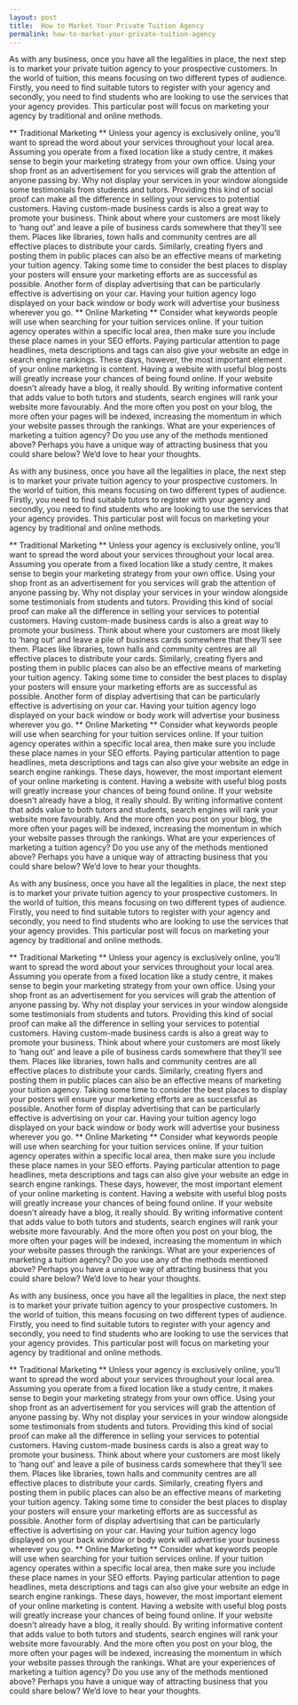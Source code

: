 ```yaml
---
layout: post
title:  How to Market Your Private Tuition Agency
permalink: how-to-market-your-private-tuition-agency
---
```

As with any business, once you have all the legalities in place, the next step
is to market your private tuition agency to your prospective customers. In the
world of tuition, this means focusing on two different types of audience.
Firstly, you need to find suitable tutors to register with your agency and
secondly, you need to find students who are looking to use the services that
your agency provides. This particular post will focus on marketing your agency
by traditional and online methods.

** Traditional Marketing ** Unless your agency is exclusively online, you’ll want to spread the word about your services throughout your local area. Assuming you operate from a fixed location like a study centre, it makes sense to begin your marketing strategy from your own office. Using your shop front as an advertisement for you services will grab the attention of anyone passing by. Why not display your services in your window alongside some testimonials from students and tutors. Providing this kind of social proof can make all the difference in selling your services to potential customers. Having custom-made business cards is also a great way to promote your business. Think about where your customers are most likely to ‘hang out’ and leave a pile of business cards somewhere that they’ll see them. Places like libraries, town halls and community centres are all effective places to distribute your cards. Similarly, creating flyers and posting them in public places can also be an effective means of marketing your tuition agency. Taking some time to consider the best places to display your posters will ensure your marketing efforts are as successful as possible. Another form of display advertising that can be particularly effective is advertising on your car. Having your tuition agency logo displayed on your back window or body work will advertise your business wherever you go. ** Online Marketing ** Consider what keywords people will use when searching for your tuition services online. If your tuition agency operates within a specific local area, then make sure you include these place names in your SEO efforts. Paying particular attention to page headlines, meta descriptions and tags can also give your website an edge in search engine rankings. These days, however, the most important element of your online marketing is content. Having a website with useful blog posts will greatly increase your chances of being found online. If your website doesn't already have a blog, it really should. By writing informative content that adds value to both tutors and students, search engines will rank your website more favourably. And the more often you post on your blog, the more often your pages will be indexed, increasing the momentum in which your website passes through the rankings. What are your experiences of marketing a tuition agency? Do you use any of the methods mentioned above? Perhaps you have a unique way of attracting business that you could share below? We’d love to hear your thoughts. 

As with any business, once you have all the legalities in place, the next step
is to market your private tuition agency to your prospective customers. In the
world of tuition, this means focusing on two different types of audience.
Firstly, you need to find suitable tutors to register with your agency and
secondly, you need to find students who are looking to use the services that
your agency provides. This particular post will focus on marketing your agency
by traditional and online methods.

** Traditional Marketing ** Unless your agency is exclusively online, you’ll want to spread the word about your services throughout your local area. Assuming you operate from a fixed location like a study centre, it makes sense to begin your marketing strategy from your own office. Using your shop front as an advertisement for you services will grab the attention of anyone passing by. Why not display your services in your window alongside some testimonials from students and tutors. Providing this kind of social proof can make all the difference in selling your services to potential customers. Having custom-made business cards is also a great way to promote your business. Think about where your customers are most likely to ‘hang out’ and leave a pile of business cards somewhere that they’ll see them. Places like libraries, town halls and community centres are all effective places to distribute your cards. Similarly, creating flyers and posting them in public places can also be an effective means of marketing your tuition agency. Taking some time to consider the best places to display your posters will ensure your marketing efforts are as successful as possible. Another form of display advertising that can be particularly effective is advertising on your car. Having your tuition agency logo displayed on your back window or body work will advertise your business wherever you go. ** Online Marketing ** Consider what keywords people will use when searching for your tuition services online. If your tuition agency operates within a specific local area, then make sure you include these place names in your SEO efforts. Paying particular attention to page headlines, meta descriptions and tags can also give your website an edge in search engine rankings. These days, however, the most important element of your online marketing is content. Having a website with useful blog posts will greatly increase your chances of being found online. If your website doesn't already have a blog, it really should. By writing informative content that adds value to both tutors and students, search engines will rank your website more favourably. And the more often you post on your blog, the more often your pages will be indexed, increasing the momentum in which your website passes through the rankings. What are your experiences of marketing a tuition agency? Do you use any of the methods mentioned above? Perhaps you have a unique way of attracting business that you could share below? We’d love to hear your thoughts. 

As with any business, once you have all the legalities in place, the next step
is to market your private tuition agency to your prospective customers. In the
world of tuition, this means focusing on two different types of audience.
Firstly, you need to find suitable tutors to register with your agency and
secondly, you need to find students who are looking to use the services that
your agency provides. This particular post will focus on marketing your agency
by traditional and online methods.

** Traditional Marketing ** Unless your agency is exclusively online, you’ll want to spread the word about your services throughout your local area. Assuming you operate from a fixed location like a study centre, it makes sense to begin your marketing strategy from your own office. Using your shop front as an advertisement for you services will grab the attention of anyone passing by. Why not display your services in your window alongside some testimonials from students and tutors. Providing this kind of social proof can make all the difference in selling your services to potential customers. Having custom-made business cards is also a great way to promote your business. Think about where your customers are most likely to ‘hang out’ and leave a pile of business cards somewhere that they’ll see them. Places like libraries, town halls and community centres are all effective places to distribute your cards. Similarly, creating flyers and posting them in public places can also be an effective means of marketing your tuition agency. Taking some time to consider the best places to display your posters will ensure your marketing efforts are as successful as possible. Another form of display advertising that can be particularly effective is advertising on your car. Having your tuition agency logo displayed on your back window or body work will advertise your business wherever you go. ** Online Marketing ** Consider what keywords people will use when searching for your tuition services online. If your tuition agency operates within a specific local area, then make sure you include these place names in your SEO efforts. Paying particular attention to page headlines, meta descriptions and tags can also give your website an edge in search engine rankings. These days, however, the most important element of your online marketing is content. Having a website with useful blog posts will greatly increase your chances of being found online. If your website doesn't already have a blog, it really should. By writing informative content that adds value to both tutors and students, search engines will rank your website more favourably. And the more often you post on your blog, the more often your pages will be indexed, increasing the momentum in which your website passes through the rankings. What are your experiences of marketing a tuition agency? Do you use any of the methods mentioned above? Perhaps you have a unique way of attracting business that you could share below? We’d love to hear your thoughts. 

As with any business, once you have all the legalities in place, the next step
is to market your private tuition agency to your prospective customers. In the
world of tuition, this means focusing on two different types of audience.
Firstly, you need to find suitable tutors to register with your agency and
secondly, you need to find students who are looking to use the services that
your agency provides. This particular post will focus on marketing your agency
by traditional and online methods.

** Traditional Marketing ** Unless your agency is exclusively online, you’ll want to spread the word about your services throughout your local area. Assuming you operate from a fixed location like a study centre, it makes sense to begin your marketing strategy from your own office. Using your shop front as an advertisement for you services will grab the attention of anyone passing by. Why not display your services in your window alongside some testimonials from students and tutors. Providing this kind of social proof can make all the difference in selling your services to potential customers. Having custom-made business cards is also a great way to promote your business. Think about where your customers are most likely to ‘hang out’ and leave a pile of business cards somewhere that they’ll see them. Places like libraries, town halls and community centres are all effective places to distribute your cards. Similarly, creating flyers and posting them in public places can also be an effective means of marketing your tuition agency. Taking some time to consider the best places to display your posters will ensure your marketing efforts are as successful as possible. Another form of display advertising that can be particularly effective is advertising on your car. Having your tuition agency logo displayed on your back window or body work will advertise your business wherever you go. ** Online Marketing ** Consider what keywords people will use when searching for your tuition services online. If your tuition agency operates within a specific local area, then make sure you include these place names in your SEO efforts. Paying particular attention to page headlines, meta descriptions and tags can also give your website an edge in search engine rankings. These days, however, the most important element of your online marketing is content. Having a website with useful blog posts will greatly increase your chances of being found online. If your website doesn't already have a blog, it really should. By writing informative content that adds value to both tutors and students, search engines will rank your website more favourably. And the more often you post on your blog, the more often your pages will be indexed, increasing the momentum in which your website passes through the rankings. What are your experiences of marketing a tuition agency? Do you use any of the methods mentioned above? Perhaps you have a unique way of attracting business that you could share below? We’d love to hear your thoughts.
